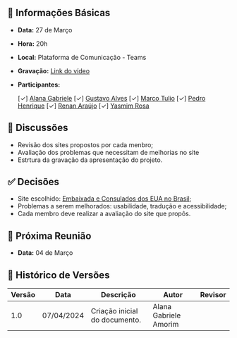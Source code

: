 ## 📌 Informações Básicas

- **Data:** 27 de Março
- **Hora:** 20h
- **Local:** Plataforma de Comunicação - Teams
- **Gravação:** [Link do vídeo](https://unbbr.sharepoint.com/sites/IHC-Grupo888/Documentos%20Compartilhados/General/Recordings/Reuni%C3%A3o%20em%20_General_-20240327_200312-Grava%C3%A7%C3%A3o%20de%20Reuni%C3%A3o.mp4?web=1&referrer=Teams.TEAMS-WEB&referrerScenario=MeetingChicletGetLink.view.view)
- **Participantes:**

  [✓] [Alana Gabriele](https://github.com/alanagabriele)
  [✓] [Gustavo Alves](https://github.com/gustaallves)
  [✓] [Marco Tulio](https://github.com/MarcoTulioSoares)
  [✓] [Pedro Henrique](https://github.com/PedroHenrique061)
  [✓] [Renan Araújo](https://github.com/renantfm4)
  [✓] [Yasmim Rosa](https://github.com/yaskisoba)

## 💬 Discussões

- Revisão dos sites propostos por cada menbro;
- Avaliação dos problemas que necessitam de melhorias no site
- Estrtura da gravação da apresentação do projeto.

## ✅ Decisões

- Site escolhido: [Embaixada e Consulados dos EUA no Brasil](https://br.usembassy.gov/pt/visas-pt/);
- Problemas a serem melhorados: usabilidade, tradução e acessibilidade;
- Cada membro deve realizar a avaliação do site que propôs.

## 📅 Próxima Reunião

- **Data:** 04 de Março

## 📜 Histórico de Versões

| Versão | Data       | Descrição                     | Autor                 | Revisor |
| ------ | ---------- | ----------------------------- | --------------------- | ------- |
| 1.0    | 07/04/2024 | Criação inicial do documento. | Alana Gabriele Amorim |
